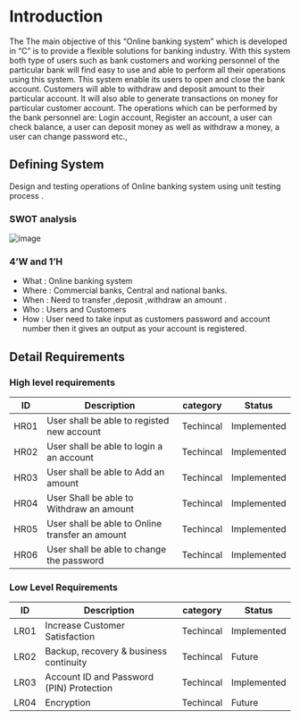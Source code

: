 # Introduction
The The main objective of this “Online banking system” which is developed in “C” is to provide a flexible solutions for banking industry. With this system both type of users such as bank customers and working personnel of the particular bank will find easy to use and able to perform all their operations using this system. This system enable its users to open and close the bank account. Customers will able to withdraw and deposit amount to their particular account. It will also able to generate transactions on money for particular customer account. The operations which can be performed by the bank personnel are: Login account, Register an account, a user can check balance, a user can deposit money as well as withdraw a money, a user can change password etc.,
## Defining System
   Design and testing operations of Online banking system using unit testing  process .
### SWOT analysis
  ![image](https://user-images.githubusercontent.com/93070074/160866424-e1982c4f-9826-4c17-8f0a-211da73f4a4a.png)

### 4’W and 1’H
   *  What   : Online banking system
   *  Where  : Commercial banks, Central and national banks.
   *  When   : Need to transfer ,deposit ,withdraw an amount .
   *  Who    : Users and Customers
   *  How    : User need to take input as customers password and account number then it gives  an output as  your account is registered.
## Detail Requirements
### High level requirements
| ID  	| Description   	                                     | category    	| Status       	|
|--------|------------------------------------------------------|----------------|-----------------|
|HR01  	|	User shall be able to registed new account   	    | Techincal   	| Implemented  	|
|HR02   	| 	User shall be able to login a an account          	 | Techincal   	|Implemented   	|
|HR03   	|  User shall be able to Add an amount	   	          | Techincal   	|Implemented   	|
|HR04    |  User Shall be able to Withdraw an amount	          | Techincal   	|Implemented   	|
|HR05 	|  User shall be able to Online transfer an amount     | Techincal   	|Implemented   	|
|HR06	   |  User shall be able to change the password 	       | Techincal   	|Implemented   	|
### Low Level Requirements
 |  ID  	   |  Description 	                               |    category 	 |    Status	  |
 |----------|------------------------------------------------|-----------------|---------------|
 | LR01     | Increase Customer Satisfaction                 | Techincal       | Implemented	  |
 | LR02    	| Backup, recovery & business continuity     	 | Techincal    	 | 	Future     |
 | LR03    	| Account ID and Password (PIN) Protection    	 | Techincal    	 |  Implemented  |
 | LR04    	| Encryption                                  	 | Techincal  	    |   Future      |                                   
 

